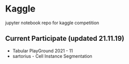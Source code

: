 # Kaggle
jupyter notebook repo for kaggle competition

## Current Participate (updated 21.11.19)
- Tabular PlayGround 2021 - 11
- sartorius - Cell Instance Segmentation
